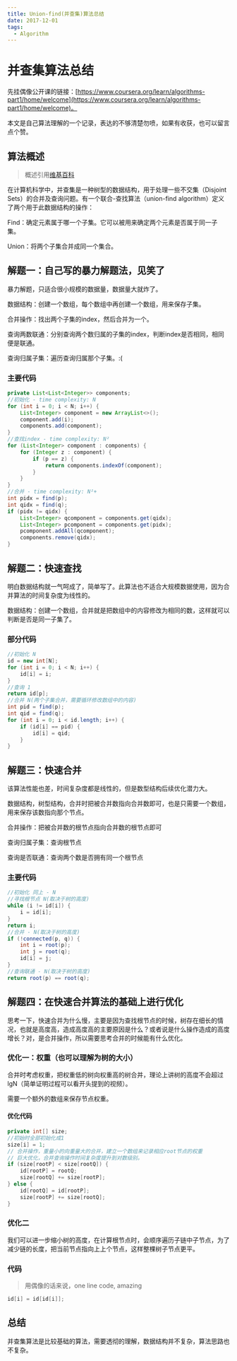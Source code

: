 ```yaml
---
title: Union-find(并查集)算法总结
date: 2017-12-01
tags:
  - Algorithm
---
```


# 并查集算法总结


先挂偶像公开课的链接：[https://www.coursera.org/learn/algorithms-part1/home/welcome](https://www.coursera.org/learn/algorithms-part1/home/welcome)。


本文是自己算法理解的一个记录，表达的不够清楚勿喷，如果有收获，也可以留言点个赞。


## 算法概述


> 概述引用[维基百科](https://zh.wikipedia.org/wiki/%E5%B9%B6%E6%9F%A5%E9%9B%86)


在计算机科学中，并查集是一种树型的数据结构，用于处理一些不交集（Disjoint Sets）的合并及查询问题。有一个联合-查找算法（union-find algorithm）定义了两个用于此数据结构的操作：


Find：确定元素属于哪一个子集。它可以被用来确定两个元素是否属于同一子集。

Union：将两个子集合并成同一个集合。


<!-- more -->


## 解题一：自己写的暴力解题法，见笑了


暴力解题，只适合很小规模的数据量，数据量大就炸了。


数据结构：创建一个数组，每个数组中再创建一个数组，用来保存子集。

合并操作：找出两个子集的index，然后合并为一个。

查询两数联通：分别查询两个数归属的子集的index，判断index是否相同，相同便是联通。

查询归属子集：遍历查询归属那个子集。:(


### 主要代码


```java
private List<List<Integer>> components;
//初始化 - time complexity: N
for (int i = 0; i < N; i++) {
    List<Integer> component = new ArrayList<>();
    component.add(i);
    components.add(component);
}
//查找index - time complexity: N²
for (List<Integer> component : components) {
    for (Integer z : component) {
        if (p == z) {
            return components.indexOf(component);
        }
    }
}
//合并 - time complexity: N²+
int pidx = find(p);
int qidx = find(q);
if (pidx != qidx) {
    List<Integer> qcomponent = components.get(qidx);
    List<Integer> pcomponent = components.get(pidx);
    pcomponent.addAll(qcomponent);
    components.remove(qidx);
} 
```


## 解题二：快速查找


明白数据结构就一气呵成了，简单写了。此算法也不适合大规模数据使用，因为合并算法的时间复杂度为线性的。


数据结构：创建一个数组，合并就是把数组中的内容修改为相同的数，这样就可以判断是否是同一子集了。


### 部分代码


```java
//初始化 N
id = new int[N];
for (int i = 0; i < N; i++) {
    id[i] = i;
}
//查询 1
return id[p];
//合并 N(两个子集合并，需要循环修改数组中的内容)
int pid = find(p);
int qid = find(q);
for (int i = 0; i < id.length; i++) {
    if (id[i] == pid) {
        id[i] = qid;
    }
}
```


## 解题三：快速合并


该算法性能也差，时间复杂度都是线性的，但是数型结构后续优化潜力大。


数据结构，树型结构，合并时把被合并数指向合并数即可，也是只需要一个数组，用来保存该数指向那个节点。

合并操作：把被合并数的根节点指向合并数的根节点即可

查询归属子集：查询根节点

查询是否联通：查询两个数是否拥有同一个根节点


### 主要代码


```java
//初始化 同上 - N
//寻找根节点 N(取决于树的高度)
while (i != id[i]) {
    i = id[i];
}
return i;
//合并 - N(取决于树的高度)
if (!connected(p, q)) {
    int i = root(p);
    int j = root(q);
    id[i] = j;
}
//查询联通 - N(取决于树的高度)
return root(p) == root(q);
```


## 解题四：在快速合并算法的基础上进行优化


思考一下，快速合并为什么慢，主要是因为查找根节点的时候，树存在细长的情况，也就是高度高，造成高度高的主要原因是什么？或者说是什么操作造成的高度增长？对，是合并操作，所以需要思考合并的时候能有什么优化。


### 优化一：权重（也可以理解为树的大小）


合并时考虑权重，把权重低的树向权重高的树合并，理论上讲树的高度不会超过lgN（简单证明过程可以看开头提到的视频）。

需要一个额外的数组来保存节点权重。


#### 优化代码


```java
private int[] size;
//初始时全部初始化成1
size[i] = 1;
// 合并操作，重量小的向重量大的合并，建立一个数组来记录相应root节点的权重
// 巨大优化，合并查询操作时间复杂度提升到对数级别。
if (size[rootP] < size[rootQ]) {
    id[rootP] = rootQ;
    size[rootQ] += size[rootP];
} else {
    id[rootQ] = id[rootP];
    size[rootP] += size[rootQ];
}
```


### 优化二


我们可以进一步缩小树的高度，在计算根节点时，会顺序遍历子链中子节点，为了减少链的长度，把当前节点指向上上个节点，这样整棵树子节点更平。


### 代码


> 用偶像的话来说，one line code, amazing


```java
id[i] = id[id[i]];
```


## 总结


并查集算法是比较基础的算法，需要透彻的理解，数据结构并不复杂，算法思路也不复杂。
